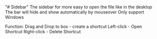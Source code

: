 "# Sidebar" 
The sidebar for more easy to open the file like in the desktop
The bar will hide and show automatically by mouseover
Only support Windows

Function:
Drag and Drop to box - create a shortcut
Left-click - Open Shortcut
Right-click - Delete Shortcut